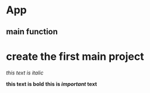 # App

## main function

# create the first main project

*this text is italic*

**this text is bold**
**this is _important_ text**
